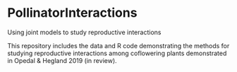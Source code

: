 # PollinatorInteractions
Using joint models to study reproductive interactions

This repository includes the data and R code demonstrating the methods for studying reproductive interactions among coflowering plants demonstrated in Opedal & Hegland 2019 (in review).
